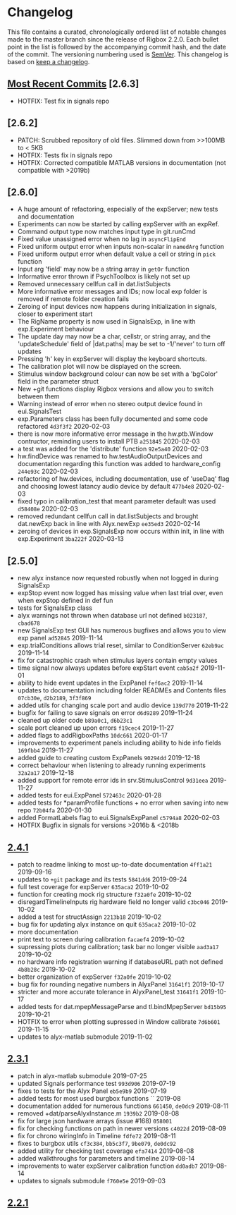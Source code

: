 # Changelog

This file contains a curated, chronologically ordered list of notable changes made to the master branch since the release of Rigbox 2.2.0. Each bullet point in the list is followed by the accompanying commit hash, and the date of the commit. The versioning numbering used is [SemVer](http://semver.org/). This changelog is based on [keep a changelog](https://keepachangelog.com).

## [Most Recent Commits](https://github.com/cortex-lab/Rigbox/commits/master) [2.6.3]

- HOTFIX: Test fix in signals repo

## [2.6.2]

- PATCH: Scrubbed repository of old files.  Slimmed down from >>100MB to < 5KB
- HOTFIX: Tests fix in signals repo
- HOTFIX: Corrected compatible MATLAB versions in documentation (not compatible with >2019b)

## [2.6.0]

- A huge amount of refactoring, especially of the expServer; new tests and documentation
- Experiments can now be started by calling expServer with an expRef.
- Command output type now matches input type in git.runCmd
- Fixed value unassigned error when no lag in `asyncFlipEnd`
- Fixed uniform output error when inputs non-scalar in `namedArg` function
- Fixed uniform output error when default value a cell or string in `pick` function
- Input arg 'field' may now be a string array in `getOr` function
- Informative error thrown if PsychToolbox is likely not set up
- Removed unnecessary cellfun call in dat.listSubjects
- More informative error messages and IDs; now local exp folder is removed if remote folder creation fails
- Zeroing of input devices now happens during initialization in signals, closer to experiment start
- The RigName property is now used in SignalsExp, in line with exp.Experiment behaviour
- The update day may now be a char, cellstr, or string array, and the 'updateSchedule' field of |dat.paths| may be set to -1/'never' to turn off updates
- Pressing 'h' key in expServer will display the keyboard shortcuts.  
- The calibration plot will now be displayed on the screen.
- Stimulus window background colour can now be set with a 'bgColor' field in the parameter struct
- New +git functions display Rigbox versions and allow you to switch between them
- Warning instead of error when no stereo output device found in eui.SignalsTest
- exp.Parameters class has been fully documented and some code refactored `4d3f3f2` 2020-02-03
- there is now more informative error message in the hw.ptb.Window contructor, reminding users to install PTB `a251845` 2020-02-03
- a test was added for the 'distribute' function `92e5a40` 2020-02-03 
- hw.findDevice was renamed to hw.testAudioOutputDevices and documentation regarding this function was added to hardware_config `244e93c` 2020-02-03
- refactoring of hw.devices, including documentation, use of 'useDaq' flag and choosing lowest latancy audio device by default `477b4e8` 2020-02-03
- fixed typo in calibration_test that meant parameter default was used `d58408e` 2020-02-03
- removed redundant cellfun call in dat.listSubjects and brought dat.newExp back in line with Alyx.newExp `ee35ed3` 2020-02-14
- zeroing of devices in exp.SignalsExp now occurs within init, in line with exp.Experiment `3ba222f` 2020-03-13

## [2.5.0]

- new alyx instance now requested robustly when not logged in during SignalsExp
- expStop event now logged has missing value when last trial over, even when expStop defined in def fun
- tests for SignalsExp class
- alyx warnings not thrown when database url not defined `b023187`, `cbad678`
- new SignalsExp test GUI has numerous bugfixes and allows you to view exp panel `ad52845` 2019-11-14
- exp.trialConditions allows trial reset, similar to ConditionServer `62eb9ac` 2019-11-14
- fix for catastrophic crash when stimulus layers contain empty values
- time signal now always updates before expStart event `cab5a2f` 2019-11-01
- ability to hide event updates in the ExpPanel `fef6ac2` 2019-11-14
- updates to documentation including folder READMEs and Contents files `07cb30e`, `d2b2189`, `3f3f869`
- added utils for changing scale port and audio device `139d770` 2019-11-22
- bugfix for failing to save signals on error `d6d9289` 2019-11-24
- cleaned up older code `b89a0c1`, `d6b23c1`
- scale port cleaned up upon errors `f19cec4` 2019-11-27
- added flags to addRigboxPaths `10dc661` 2020-01-17
- improvements to experiment panels including ability to hide info fields `169fbb4` 2019-11-27
- added guide to creating custom ExpPanels `90294dd` 2019-12-18
- correct behaviour when listening to already running experiments `32a2a17` 2019-12-18
- added support for remote error ids in srv.StimulusControl `9d31eea` 2019-11-27
- added tests for eui.ExpPanel `572463c` 2020-01-28
- added tests for *paramProfile functions + no error when saving into new repo `72b04fa` 2020-01-30
- added FormatLabels flag to eui.SignalsExpPanel `c5794a8` 2020-02-03
- HOTFIX Bugfix in signals for versions >2016b & <2018b

## [2.4.1](https://github.com/cortex-lab/Rigbox/releases/tag/2.4.0)

- patch to readme linking to most up-to-date documentation `4ff1a21` 2019-09-16
- updates to `+git` package and its tests `5841dd6` 2019-09-24
- full test coverage for expServer `635aca2` 2019-10-02
- function for creating mock rig structure `f32a0fe` 2019-10-02
- disregardTimelineInputs rig hardware field no longer valid `c3bc046` 2019-10-02
- added a test for structAssign `2213b18` 2019-10-02
- bug fix for updating alyx instance on quit `635aca2` 2019-10-02
- more documentation 
- print text to screen during calibration `facaef4` 2019-10-02
- supressing plots during calibration; task bar no longer visible `aad3a17` 2019-10-02
- no hardware info registration warning if databaseURL path not defined `4b8b28c` 2019-10-02
- better organization of expServer `f32a0fe` 2019-10-02
- bug fix for rounding negative numbers in AlyxPanel `31641f1` 2019-10-17
- stricter and more accurate tolerance in AlyxPanel_test `31641f1` 2019-10-17
- added tests for dat.mpepMessageParse and tl.bindMpepServer `bd15b95` 2019-10-21
- HOTFIX to error when plotting supressed in Window calibrate `7d6b601` 2019-11-15
- updates to alyx-matlab submodule 2019-11-02

## [2.3.1](https://github.com/cortex-lab/Rigbox/releases/tag/2.3.1)

- patch in alyx-matlab submodule 2019-07-25
- updated Signals performance test `993d906` 2019-07-19
- fixes to tests for the Alyx Panel `eb5e9b9` 2019-07-19
- added tests for most used burgbox functions `` 2019-08
- documentation added for numerous functions `661450`, `de0dc9` 2019-08-11
- removed +dat/parseAlyxInstance.m `1939b2` 2019-08-08
- fix for large json hardware arrays (issue #168) `058001`
- fix for checking functions on path in newer versions `c4022d` 2019-08-09
- fix for chrono wiringInfo in Timeline `fdfe72` 2019-08-11
- fixes to burgbox utils `cf3c384`, `bb5c3f7`, `9be079`, `de0dc92`
- added utility for checking test coverage `efa7414` 2019-08-08
- added walkthroughs for parameters and timeline 2019-08-14
- improvements to water expServer calibration function `dd0adb7` 2019-08-14
- updates to signals submodule `f760e5e` 2019-09-03

## [2.2.1](https://github.com/cortex-lab/Rigbox/releases/tag/v2.2.1)
